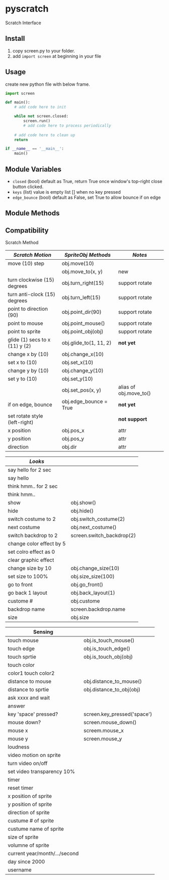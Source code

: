 # pyscratch
Scratch Interface

## Install

1. copy screen.py to your folder.
2. add `import screen` at beginning in your file


## Usage

create new python file with below frame.

```python
import screen

def main():
    # add code here to init

    while not screen.closed:
        screen.run()
        # add code here to process periodically
    
    # add code here to clean up
    return

if __name__ == '__main__':
    main()
```


## Module Variables

- `closed` (bool) default as True, return True once window's top-right close button clicked. 
- `keys` (list) value is empty list [] when no key pressed
- `edge_bounce` (bool) default as False, set True to allow bounce if on edge

## Module Methods




## Compatibility

Scratch Method


| *Scratch Motion*                  | *SpriteObj Methods*   | *Notes*           |
|-----                              |-----                  |-----              |
| move (10) step                    | obj.move(10)          |
|                                   | obj.move_to(x, y)     | new               |
| turn clockwise (15) degrees       | obj.turn_right(15)    | support rotate    |
| turn anti-clock (15) degrees      | obj.turn_left(15)     | support rotate    |
| point to direction (90)           | obj.point_dir(90)     | support rotate    |
| point to mouse                    | obj.point_mouse()     | support rotate    |
| point to sprite                   | obj.point_obj(obj)    | support rotate    |
| glide (1) secs to x (11) y (2)    | obj.glide_to(1, 11, 2) | **not yet**    |
| change x by (10)                  | obj.change_x(10)      |
| set x to (10)                     | obj.set_x(10)         |
| change y by (10)                  | obj.change_y(10)      |
| set y to (10)                     | obj.set_y(10)         |
|                                   | obj.set_pos(x, y)     | alias of obj.move_to()  |
| if on edge, bounce                | obj.edge_bounce = True | **not yet**      |
| set rotate style (left-right)     |                       | **not support** |
| x position                        | obj.pos_x             | attr    |
| y position                        | obj.pos_y             | attr    |
| direction                         | obj.dir               | attr    |

| *Looks*                           |         |
|-----                              |-----    |
| say hello for 2 sec               |         |
| say hello                         |         |
| think hmm.. for 2 sec             |         |
| think hmm..                       |         |
| show                              | obj.show() |
| hide                              | obj.hide() |
| switch costume to 2               | obj.switch_costume(2) |
| next costume                      | obj.next_costume() |
| switch backdrop to 2              |  screen.switch_backdrop(2) |
| change color effect by 5          | |
| set colro effect as 0             | |
| clear graphic effect              | |
| change size by 10                 | obj.change_size(10) |
| set size to 100%                  | obj.size_size(100) | 
| go to front                       | obj.go_front() |
| go back 1 layout                  | obj.back_layout(1) |
| custome #                         | obj.custome | 
| backdrop name                     | screen.backdrop.name |
| size                              | obj.size | 

| Sensing                           |         |
|-----                              |-----    |
| touch mouse                       | obj.is_touch_mouse()        |
| touch edge                        | obj.is_touch_edge()        |
| touch sprtie                      | obj.is_touch_obj(obj)        |
| touch color                       |       |
| color1 touch color2               |       |
| distance to mouse                 | obj.distance_to_mouse()       |
| distance to sprtie                | obj.distance_to_obj(obj)       |
| ask xxxx and wait                 | |
| answer                            | |
| key 'space' pressed?              | screen.key_pressed('space') |
| mouse down?                       | screen.mouse_down() |
| mouse x                           | screem.mouse_x |
| mouse y                           | screen.mouse_y |
| loudness                          | |
| video motion on sprite            | |
| turn video on/off                 | |
| set video transparency 10%        | |
| timer                             | |
| reset timer                       | |
| x position of sprite              | |
| y position of sprite              | |
| direction of sprite               | |
| custume # of sprite               | |
| custume name of sprite            | |
| size of sprite                    | |
| volumne of sprite                 | |
| current year/month/.../second     | |
| day since 2000                    | |
| username                          | |





